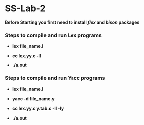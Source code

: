 # SS-Lab-2
   **Before Starting you first need to install _flex_ and _bison_ packages** 

   
   ### Steps to compile and run Lex programs
   
   - **lex file_name.l**
   
   - **cc lex.yy.c -ll**
  
   - **./a.out**
   
   ### Steps to compile and run Yacc programs
   
   - **lex file_name.l**
   
   - **yacc -d file_name.y**
   
   - **cc lex.yy.c y.tab.c -ll -ly**
   
   - **./a.out**
